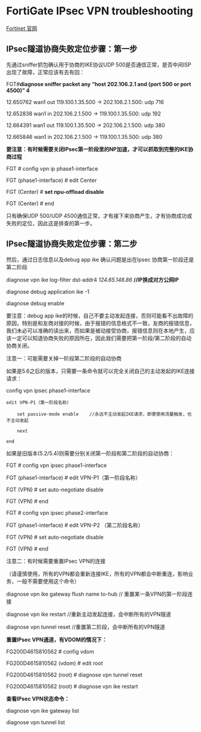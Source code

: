 # FortiGate IPsec VPN troubleshooting

<a href="https://www.fortinet.com/" target="_blank">Fortinet 官网</a>

## IPsec隧道协商失败定位步骤：第一步

先通过sniffer抓包确认用于协商的IKE协议UDP 500是否通信正常，是否中间ISP出现了故障，正常应该有去有回： 


FGT#**diagnose sniffer packet any “host 202.106.2.1 and (port 500 or port 4500)” 4**

12.650762 wan1 out 119.100.1.35.500 -> 202.106.2.1.500: udp 716 

12.652838 wan1 in 202.106.2.1.500 -> 119.100.1.35.500: udp 192 

12.664391 wan1 out 119.100.1.35.500 -> 202.106.2.1.500: udp 380 

12.665846 wan1 in 202.106.2.1.500 -> 119.100.1.35.500: udp 380 


**要注意：有时候需要关闭IPsec第一阶段里的NP加速，才可以抓取到完整的IKE协商过程**


FGT # config vpn ip phase1-interface 

FGT (phase1-interface) # edit Center 

FGT (Center) # **set npu-offload disable**

FGT (Center) # end 


只有确保UDP 500/UDP 4500通信正常，才有接下来协商产生，才有协商成功或失败的定位，因此这是排查的第一步。 


## IPsec隧道协商失败定位步骤：第二步 

然后，通过日志信息以及debug app ike 确认问题是出在Ipsec 协商第一阶段还是第二阶段 

diagnose vpn ike log-filter dst-addr4 *124.65.148.86* **//IP换成对方公网IP** 

diagnose debug  application ike  -1 

diagnose debug  enable 


要注意：debug app ike的时候，自己不要主动发起连接，否则可能看不出故障的原因，特别是和友商对接的时候，由于报错的信息格式不一致，友商的报错信息，我们未必可以准确的读出来，而如果是被动接受协商，报错信息则在本地产生，应该一定可以知道协商失败的原因所在，因此我们需要把第一阶段/第二阶段的自动协商关闭。 


注意一：可能需要关掉一阶段第二阶段的自动协商 

如果是5.6之后的版本，只需要一条命令就可以完全关闭自己的主动发起的IKE连接请求： 

config vpn ipsec phase1-interface 

    edit VPN-P1（第一阶段名称） 
    
        set passive-mode enable    //永远不主动发起IKE请求，即便使用流量触发，也不主动发起 
        
        next 
        
    end 


如果是旧版本(5.2/5.4)则需要分别关闭第一阶段和第二阶段的自动协商： 

FGT # config vpn ipsec phase1-interface 

FGT (phase1-interface) # edit VPN-P1（第一阶段名称） 

FGT (VPN) # set auto-negotiate disable 

FGT (VPN) # end 


FGT # config vpn ipsec phase2-interface 

FGT (phase1-interface) # edit VPN-P2 （第二阶段名称） 

FGT (VPN) # set auto-negotiate disable 

FGT (VPN) # end 


注意二：有时候需要重置IPsec VPN的连接 

（请谨慎使用，所有的VPN都会重新连接IKE，所有的VPN都会中断重连，影响业务，一般不需要使用这个命令） 


diagnose vpn ike gateway flush name to-hub   // 重置某一条VPN的第一阶段连接 

diagnose vpn ike restart      //重新主动发起连接，会中断所有的VPN隧道 

diagnose vpn tunnel reset  //重置第二阶段，会中断所有的VPN隧道 


**重置IPsec VPN通道，有VDOM的情况下：**

FG200D4615810562 # config vdom 

FG200D4615810562 (vdom) # edit root 

FG200D4615810562 (root) # diagnose vpn tunnel reset 

FG200D4615810562 (root) # diagnose vpn ike restart 


**查看IPsec VPN状态命令：** 

diagnose vpn ike gateway list 

diagnose vpn tunnel list 


